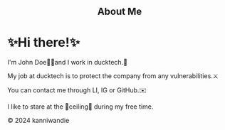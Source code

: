 <h2 align="center"> <b>About Me</b></h2>
<h1>✨Hi there!✨</h1>
<p>I'm John Doe👋🏻and I work in ducktech.🦆</p>
<p>My job at ducktech is to protect the company from any vulnerabilities.⚔️</p>
<p>You can contact me through LI, IG or GitHub.✉️</p>
<p>I like to stare at the 🩵ceiling🩵 during my free time.</p>
        <footer>
            <p>&copy; 2024 kanniwandie </p>
        </footer>
